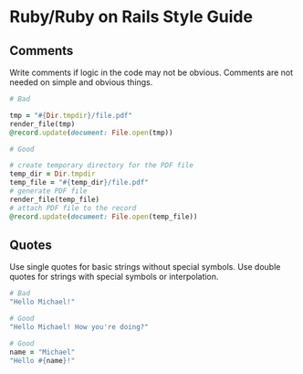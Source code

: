 # Ruby/Ruby on Rails Style Guide

## Comments

Write comments if logic in the code may not be obvious. Comments are not needed on simple and obvious things.

```ruby
# Bad

tmp = "#{Dir.tmpdir}/file.pdf"
render_file(tmp)
@record.update(document: File.open(tmp))
```

```ruby
# Good

# create temporary directory for the PDF file
temp_dir = Dir.tmpdir
temp_file = "#{temp_dir}/file.pdf"
# generate PDF file
render_file(temp_file)
# attach PDF file to the record
@record.update(document: File.open(temp_file))
```

## Quotes

Use single quotes for basic strings without special symbols. Use double quotes for strings with special symbols or interpolation.

```ruby
# Bad
"Hello Michael!"

# Good
"Hello Michael! How you're doing?"

# Good
name = "Michael"
"Hello #{name}!"
```
